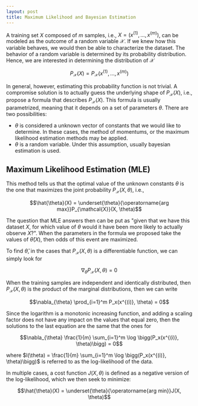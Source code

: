```yaml
---
layout: post
title: Maximum Likelihood and Bayesian Estimation
---
```


A training set $X$ composed of $m$ samples, i.e., $X = (x^{(1)}, \ldots, x^{(m)})$, can be modeled as the outcome of a random variable $\mathcal{X}$. If we knew how this variable behaves, we would then be able to characterize the dataset. The behavior of a random variable is determined by its probability distribution. Hence, we are interested in determining the distribution of $\mathcal{X}$

$$P_{\mathcal{X}}(X) = P_{\mathcal{X}}(x^{(1)}, \ldots, x^{(m)})$$

In general, however, estimating this probability function is not trivial. A compromise solution is to actually guess the underlying shape of $P_{\mathcal{X}}(X)$, i.e., propose a formula that describes $P_{\mathcal{X}}(X)$. This formula is usually parametrized, meaning that it depends on a set of parameters $\theta$. There are two possibilities:

 - $\theta$ is considered a unknown vector of constants that we would like to determine. In these cases, the method of momentums, or the maximum likelihood estimation methods may be applied.
 - $\theta$ is a random variable. Under this assumption, usually bayesian estimation is used.

## Maximum Likelihood Estimation (MLE)

This method tells us that the optimal value of the unknown constants $\theta$ is the one that maximizes the joint probability $P_{\mathcal{X}}(X, \theta)$, i.e.,

$$\hat{\theta}(X) = \underset{\theta}{\operatorname{arg max}}P_{\mathcal{X}}(X, \theta)$$

The question that MLE answers then can be put as "given that we have this dataset $X$, for which value of $\theta$ would it have been more likely to actually observe $X$?". When the parameters in the formula we proposed take the values of $\hat{\theta}(X)$, then odds of this event are maximized. 

To find $\hat{\theta}$, in the cases that $P_{\mathcal{X}}(X, \theta)$ is a differentiable function, we can simply look for 

$$\nabla_{\theta}P_{\mathcal{X}}(X, \theta) = 0$$

When the training samples are independent and identically distributed, then $P_{\mathcal{X}}(X, \theta)$ is the product of the marginal distributions, then we can write 

$$\nabla_{\theta} \prod_{i=1}^m P_x(x^{(i)}, \theta) = 0$$

Since the logarithm is a monotonic increasing function, and adding a scaling factor does not have any impact on the values that equal zero, then the solutions to the last equation are the same that the ones for

$$\nabla_{\theta} \frac{1}{m} \sum_{i=1}^m \log \bigg(P_x(x^{(i)}, \theta)\bigg) = 0$$

where $l(\theta) = \frac{1}{m} \sum_{i=1}^m \log \bigg(P_x(x^{(i)}, \theta)\bigg)$ is referred to as the log-likelihood of the data.

In multiple cases, a cost function $J(X, \theta)$ is defined as a negative version of the log-likelihood, which we then seek to minimize:

$$\hat{\theta}(X) = \underset{\theta}{\operatorname{arg min}}J(X, \theta)$$













